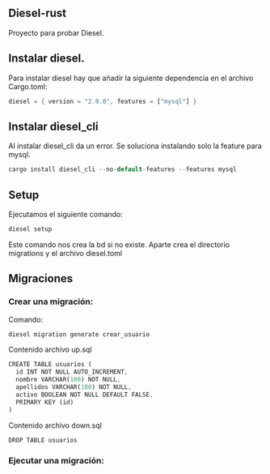 ## Diesel-rust
Proyecto para probar Diesel.
## Instalar diesel.

Para instalar diesel hay que añadir la siguiente dependencia en el archivo Cargo.toml:
```rust
diesel = { version = "2.0.0", features = ["mysql"] }
```

## Instalar diesel_cli

Al instalar diesel_cli da un error. Se soluciona instalando solo la feature para mysql.
```rust
cargo install diesel_cli --no-default-features --features mysql
```

## Setup
Ejecutamos el siguiente comando:

```rust
diesel setup
```

Este comando nos crea la bd si no existe. Aparte crea el directorio migrations y el archivo diesel.toml

## Migraciones

### Crear una migración:

Comando:

```rust
diesel migration generate crear_usuario
```

Contenido archivo up.sql

```rust
CREATE TABLE usuarios (
  id INT NOT NULL AUTO_INCREMENT,
  nombre VARCHAR(100) NOT NULL,
  apellidos VARCHAR(100) NOT NULL,
  activo BOOLEAN NOT NULL DEFAULT FALSE,
  PRIMARY KEY (id)
)
```
Contenido archivo down.sql

```rust
DROP TABLE usuarios
```

### Ejecutar una migración: